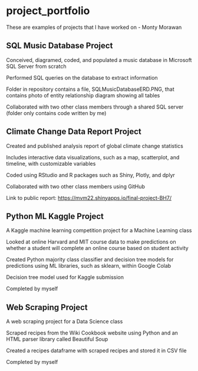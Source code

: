 # project_portfolio

These are examples of projects that I have worked on - Monty Morawan

## SQL Music Database Project

  Conceived, diagramed, coded, and populated a music database in Microsoft SQL Server from scratch

  Performed SQL queries on the database to extract information
  
  Folder in repository contains a file, SQLMusicDatabaseERD.PNG, that contains photo of entity relationship diagram showing all tables
  
  Collaborated with two other class members through a shared SQL server (folder only contains code written by me)

## Climate Change Data Report Project

  Created and published analysis report of global climate change statistics 
  
  Includes interactive data visualizations, such as a map, scatterplot, and timeline, with customizable variables
  
  Coded using RStudio and R packages such as Shiny, Plotly, and dplyr
  
  Collaborated with two other class members using GitHub
  
  Link to public report: https://mvm22.shinyapps.io/final-project-BH7/

## Python ML Kaggle Project

  A Kaggle machine learning competition project for a Machine Learning class
  
  Looked at online Harvard and MIT course data to make predictions on whether a student will complete an online course based on student activity
  
  Created Python majority class classifier and decision tree models for predictions using ML libraries, such as sklearn, within Google Colab
  
  Decision tree model used for Kaggle submission
  
  Completed by myself
  
## Web Scraping Project

  A web scraping project for a Data Science class
  
  Scraped recipes from the Wiki Cookbook website using Python and an HTML parser library called Beautiful Soup
  
  Created a recipes dataframe with scraped recipes and stored it in CSV file
  
  Completed by myself
